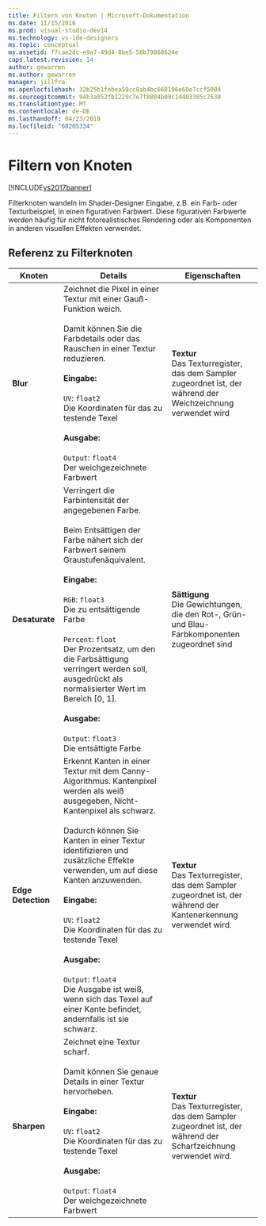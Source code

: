 ```yaml
---
title: Filtern von Knoten | Microsoft-Dokumentation
ms.date: 11/15/2016
ms.prod: visual-studio-dev14
ms.technology: vs-ide-designers
ms.topic: conceptual
ms.assetid: f7cae2dc-e9a7-49d4-8be5-58b79868624e
caps.latest.revision: 14
author: gewarren
ms.author: gewarren
manager: jillfra
ms.openlocfilehash: 32b25b1febea59cc8ab4bc668196e60e7ccf5004
ms.sourcegitcommit: 94b3a052fb1229c7e7f8804b09c1d403385c7630
ms.translationtype: MT
ms.contentlocale: de-DE
ms.lasthandoff: 04/23/2019
ms.locfileid: "68205334"
---
```

# <a name="filter-nodes"></a>Filtern von Knoten
[!INCLUDE[vs2017banner](../includes/vs2017banner.md)]

Filterknoten wandeln im Shader-Designer Eingabe, z.B. ein Farb- oder Texturbeispiel, in einen figurativen Farbwert. Diese figurativen Farbwerte werden häufig für nicht fotorealistisches Rendering oder als Komponenten in anderen visuellen Effekten verwendet.  
  
## <a name="filter-node-reference"></a>Referenz zu Filterknoten  
  
|Knoten|Details|Eigenschaften|  
|----------|-------------|----------------|  
|**Blur**|Zeichnet die Pixel in einer Textur mit einer Gauß-Funktion weich.<br /><br /> Damit können Sie die Farbdetails oder das Rauschen in einer Textur reduzieren.<br /><br /> **Eingabe:**<br /><br /> `UV`: `float2`<br /> Die Koordinaten für das zu testende Texel<br /><br /> **Ausgabe:**<br /><br /> `Output`: `float4`<br /> Der weichgezeichnete Farbwert|**Textur**<br /> Das Texturregister, das dem Sampler zugeordnet ist, der während der Weichzeichnung verwendet wird|  
|**Desaturate**|Verringert die Farbintensität der angegebenen Farbe.<br /><br /> Beim Entsättigen der Farbe nähert sich der Farbwert seinem Graustufenäquivalent.<br /><br /> **Eingabe:**<br /><br /> `RGB`: `float3`<br /> Die zu entsättigende Farbe<br /><br /> `Percent`: `float`<br /> Der Prozentsatz, um den die Farbsättigung verringert werden soll, ausgedrückt als normalisierter Wert im Bereich [0, 1].<br /><br /> **Ausgabe:**<br /><br /> `Output`: `float3`<br /> Die entsättigte Farbe|**Sättigung**<br /> Die Gewichtungen, die den Rot-, Grün- und Blau-Farbkomponenten zugeordnet sind|  
|**Edge Detection**|Erkennt Kanten in einer Textur mit dem Canny-Algorithmus. Kantenpixel werden als weiß ausgegeben, Nicht-Kantenpixel als schwarz.<br /><br /> Dadurch können Sie Kanten in einer Textur identifizieren und zusätzliche Effekte verwenden, um auf diese Kanten anzuwenden.<br /><br /> **Eingabe:**<br /><br /> `UV`: `float2`<br /> Die Koordinaten für das zu testende Texel<br /><br /> **Ausgabe:**<br /><br /> `Output`: `float4`<br /> Die Ausgabe ist weiß, wenn sich das Texel auf einer Kante befindet, andernfalls ist sie schwarz.|**Textur**<br /> Das Texturregister, das dem Sampler zugeordnet ist, der während der Kantenerkennung verwendet wird.|  
|**Sharpen**|Zeichnet eine Textur scharf.<br /><br /> Damit können Sie genaue Details in einer Textur hervorheben.<br /><br /> **Eingabe:**<br /><br /> `UV`: `float2`<br /> Die Koordinaten für das zu testende Texel<br /><br /> **Ausgabe:**<br /><br /> `Output`: `float4`<br /> Der weichgezeichnete Farbwert|**Textur**<br /> Das Texturregister, das dem Sampler zugeordnet ist, der während der Scharfzeichnung verwendet wird.|
